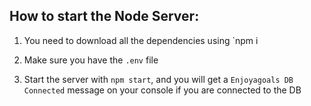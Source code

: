 ## How to start the Node Server:

1. You need to download all the dependencies using `npm i

2. Make sure you have the `.env` file

3. Start the server with `npm start`, and you will get a `Enjoyagoals DB Connected` message on your console if you are connected to the DB
